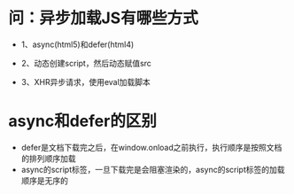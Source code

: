 # 问：异步加载JS有哪些方式

+ 1、async(html5)和defer(html4)

+ 2、动态创建script，然后动态赋值src

+ 3、XHR异步请求，使用eval加载脚本

# async和defer的区别

+ defer是文档下载完之后，在window.onload之前执行，执行顺序是按照文档的排列顺序加载
+ async的script标签，一旦下载完是会阻塞渲染的，async的script标签的加载顺序是无序的




